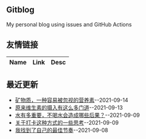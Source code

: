 ## Gitblog
My personal blog using issues and GitHub Actions
## 友情链接
| Name | Link | Desc | 
 | ---- | ---- | ---- |
## 最近更新
- [矿物质，一种容易被忽视的营养素](https://github.com/nuanhuo17/HangDa-blog/issues/18)--2021-09-14
- [原来维生素的摄入有这么多门道](https://github.com/nuanhuo17/HangDa-blog/issues/17)--2021-09-13
- [水有多重要，不喝水会造成哪些后果？](https://github.com/nuanhuo17/HangDa-blog/issues/16)--2021-09-09
- [关于打卡这种方式的一些思考](https://github.com/nuanhuo17/HangDa-blog/issues/15)--2021-09-09
- [我找到了自己的最佳节奏](https://github.com/nuanhuo17/HangDa-blog/issues/14)--2021-09-08
